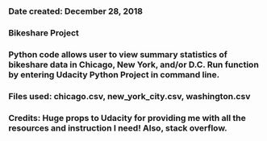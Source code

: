 ### Date created: December 28, 2018

### Bikeshare Project

### Python code allows user to view summary statistics of bikeshare data in Chicago, New York, and/or D.C. Run function by entering Udacity Python Project in command line. 

### Files used: chicago.csv, new_york_city.csv, washington.csv

### Credits: Huge props to Udacity for providing me with all the resources and instruction I need! Also, stack overflow. 

